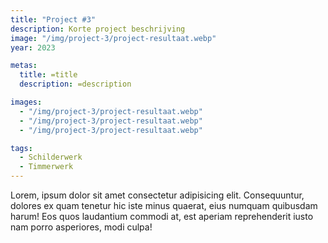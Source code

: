 ```yaml
---
title: "Project #3"
description: Korte project beschrijving
image: "/img/project-3/project-resultaat.webp"
year: 2023

metas:
  title: =title
  description: =description

images:
  - "/img/project-3/project-resultaat.webp"
  - "/img/project-3/project-resultaat.webp"
  - "/img/project-3/project-resultaat.webp"

tags:
  - Schilderwerk
  - Timmerwerk
---
```


Lorem, ipsum dolor sit amet consectetur adipisicing elit. Consequuntur, dolores
ex quam tenetur hic iste minus quaerat, eius numquam quibusdam harum! Eos quos
laudantium commodi at, est aperiam reprehenderit iusto nam porro asperiores,
modi culpa!
